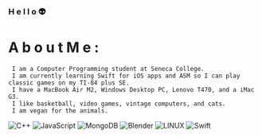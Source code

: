 ### H e l l o  👽

<!--
**L12-L/L12-L** is a ✨ _special_ ✨ repository because its `README.md` (this file) appears on your GitHub profile.

- 🔭 I’m currently a computer programming student.
- 🌱 I’m currently learning ...

-->
 # A b o u t   M e :

     I am a Computer Programming student at Seneca College. 
     I am currently learning Swift for iOS apps and ASM so I can play classic games on my TI-84 plus SE.
     I have a MacBook Air M2, Windows Desktop PC, Lenovo T470, and a iMac G3.
     I like basketball, video games, vintage computers, and cats.     
     I am vegan for the animals.
     



<!-- ## 🌐 Socials: 
[![Instagram](https://img.shields.io/badge/Instagram-%23E4405F.svg?logo=Instagram&logoColor=white)](https://instagram.com/_l12.l) [![LinkedIn](https://img.shields.io/badge/LinkedIn-%230077B5.svg?logo=linkedin&logoColor=white)](https://linkedin.com/in/L12-L) [![Twitter](https://img.shields.io/badge/Twitter-%231DA1F2.svg?logo=Twitter&logoColor=white)](https://twitter.com/groakyDormouse) -->

<!-- # 💻 Tech Stack: -->

![C++](https://img.shields.io/badge/c++-%2300599C.svg?style=plastic&logo=c%2B%2B&logoColor=white) ![JavaScript](https://img.shields.io/badge/javascript-%23323330.svg?style=plastic&logo=javascript&logoColor=%23F7DF1E) ![MongoDB](https://img.shields.io/badge/MongoDB-%234ea94b.svg?style=plastic&logo=mongodb&logoColor=white) ![Blender](https://img.shields.io/badge/blender-%23F5792A.svg?style=plastic&logo=blender&logoColor=white) ![LINUX](https://img.shields.io/badge/Linux-FCC624?style=plastic&logo=linux&logoColor=black) ![Swift](https://img.shields.io/badge/swift-F54A2A?style=flat-square&logo=swift&logoColor=white)



<!--

## 🌐 Socials:
[![Instagram](https://img.shields.io/badge/Instagram-%23E4405F.svg?logo=Instagram&logoColor=white)](https://instagram.com/_l12.l) [![Twitch](https://img.shields.io/badge/Twitch-%239146FF.svg?logo=Twitch&logoColor=white)](https://twitch.tv/skunkbear_) 

# 💻 Tech Stack:
![C](https://img.shields.io/badge/c-%2300599C.svg?style=flat-square&logo=c&logoColor=white) 
![Gimp Gnu Image Manipulation Program](https://img.shields.io/badge/Gimp-657D8B?style=flat-square&logo=gimp&logoColor=FFFFFF) 
![Blender](https://img.shields.io/badge/blender-%23F5792A.svg?style=flat-square&logo=blender&logoColor=white)
![C++](https://img.shields.io/badge/c++-%2300599C.svg?style=flat-square&logo=c%2B%2B&logoColor=white) 
![HTML5](https://img.shields.io/badge/html5-%23E34F26.svg?style=flat-square&logo=html5&logoColor=white) 
![JavaScript](https://img.shields.io/badge/javascript-%23323330.svg?style=flat-square&logo=javascript&logoColor=%23F7DF1E) 
![Swift](https://img.shields.io/badge/swift-F54A2A?style=flat-square&logo=swift&logoColor=white)
![CSS3](https://img.shields.io/badge/css3-%231572B6.svg?style=flat-square&logo=css3&logoColor=white) 
![Azure](https://img.shields.io/badge/azure-%230072C6.svg?style=flat-square&logo=azure-devops&logoColor=white) 
![Oracle](https://img.shields.io/badge/Oracle-F80000?style=flat-square&logo=oracle&logoColor=white) 
![Heroku](https://img.shields.io/badge/heroku-%23430098.svg?style=flat-square&logo=heroku&logoColor=white) 
![Bootstrap](https://img.shields.io/badge/bootstrap-%23563D7C.svg?style=flat-square&logo=bootstrap&logoColor=white) 
![Angular.js](https://img.shields.io/badge/angular.js-%23E23237.svg?style=flat-square&logo=angularjs&logoColor=white) 
![Angular](https://img.shields.io/badge/angular-%23DD0031.svg?style=flat-square&logo=angular&logoColor=white) 
![Express.js](https://img.shields.io/badge/express.js-%23404d59.svg?style=flat-square&logo=express&logoColor=%2361DAFB) 
![NodeJS](https://img.shields.io/badge/node.js-6DA55F?style=flat-square&logo=node.js&logoColor=white) 
![NPM](https://img.shields.io/badge/NPM-%23000000.svg?style=flat-square&logo=npm&logoColor=white) 
![jQuery](https://img.shields.io/badge/jquery-%230769AD.svg?style=flat-square&logo=jquery&logoColor=white) 
![UNITY](https://img.shields.io/badge/Unity-%2320232a.svg?style=flat-square&logo=unity&logoColor=white) 
![UNREAL](https://img.shields.io/badge/unreal-%2320232a.svg?style=flat-square&logo=unreal-engine&logoColor=white) 
![IOS](https://img.shields.io/badge/IOS-%2320232a.svg?style=flat-square&logo=apple&logoColor=white) 
![Postgres](https://img.shields.io/badge/postgres-%23316192.svg?style=flat-square&logo=postgresql&logoColor=white) 
![MySQL](https://img.shields.io/badge/mysql-%2300f.svg?style=flat-square&logo=mysql&logoColor=white) 
![MongoDB](https://img.shields.io/badge/MongoDB-%234ea94b.svg?style=flat-square&logo=mongodb&logoColor=white) 
![LINUX](https://img.shields.io/badge/Linux-FCC624?style=flat-square&logo=linux&logoColor=black)


# 📊 GitHub Stats:
![](https://github-readme-stats.vercel.app/api?username=l12-l&theme=dark&hide_border=false&include_all_commits=false&count_private=false)<br/>
![](https://github-readme-streak-stats.herokuapp.com/?user=l12-l&theme=dark&hide_border=false)<br/>
![](https://github-readme-stats.vercel.app/api/top-langs/?username=l12-l&theme=dark&hide_border=false&include_all_commits=false&count_private=false&layout=compact)

### 🔝 Top Contributed Repo
![](https://github-contributor-stats.vercel.app/api?username=l12-l&limit=5&theme=dark&combine_all_yearly_contributions=true)

---
[![](https://visitcount.itsvg.in/api?id=l12-l&icon=0&color=0)](https://visitcount.itsvg.in)

-->

<!-- Proudly created with GPRM ( https://gprm.itsvg.in ) -->















<!-- # 📊 GitHub Stats: -->

<!-- ![](https://github-readme-stats.vercel.app/api?username=L12-L&theme=tokyonight&hide_border=false&include_all_commits=true&count_private=true)<br/> -->

<!--
![](https://github-readme-streak-stats.herokuapp.com/?user=L12-L&theme=tokyonight&hide_border=false) 
-->

<!-- ![](https://github-readme-stats.vercel.app/api/top-langs/?username=L12-L&theme=tokyonight&hide_border=false&include_all_commits=true&count_private=true&layout=compact) -->

<!-- --- -->
<!-- [![](https://visitcount.itsvg.in/api?id=L12-L&icon=7&color=0)](https://visitcount.itsvg.in) -->

<!-- Proudly created with GPRM ( https://gprm.itsvg.in ) -->
